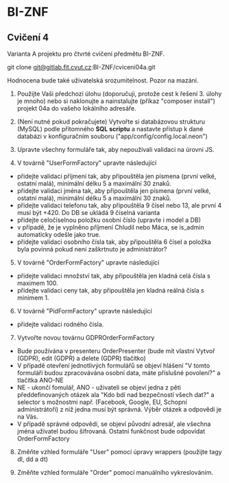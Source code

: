 # BI-ZNF

## Cvičení 4

Varianta A projektu pro čtvrté cvičení předmětu BI-ZNF.


<note>git clone git@gitlab.fit.cvut.cz:BI-ZNF/cviceni04a.git </note>

<note important>Hodnocena bude také uživatelská srozumitelnost. Pozor na mazání.</note>

1. Použijte Vaši předchozí úlohu (doporučuji, protože cest k řešení 3. úlohy je mnoho) nebo si naklonujte a nainstalujte (příkaz "composer install") projekt 04a do vašeho lokálního adresáře.

2. (Není nutné pokud pokračujete) Vytvořte si databázovou strukturu (MySQL) podle přítomného **SQL scriptu** a nastavte přístup k dané databázi v konfiguračním souboru ("app/config/config.local.neon")

3. Upravte všechny formuláře tak, aby nepoužívali validaci na úrovni JS.

4. V továrně "UserFormFactory" upravte následující
  * přidejte validaci příjmení tak, aby připouštěla jen písmena (první velké, ostatní malá), minimální délku 5 a maximální 30 znaků. 
  * přidejte validaci jména tak, aby připouštěla jen písmena (první velké, ostatní malá), minimální délku 5 a maximální 30 znaků.
  * přidejte validaci telefonu tak, aby připouštěla 9 čísel nebo 13, ale první 4 musí být +420. Do DB se ukládá 9 číselná varianta
  * přidejte celočíselnou položku osobní číslo (upravte i model a DB)
  * v případě, že je vyplněno příjmení Chludil nebo Máca, se is_admin automaticky odešle jako true.
  * přidejte validaci osobního čísla tak, aby připouštěla 6 čísel a položka byla povinná pokud není zaškrtnuto je administrátor?
  
5. V továrně "OrderFormFactory" upravte následující
  * přidejte validaci množství tak, aby připouštěla jen kladná celá čísla s maximem 100.
  * přidejte validaci ceny tak, aby připouštěla jen kladná reálná čísla s minimem 1.

6. V továrně "PidFormFactory" upravte následující
  * přidejte validaci rodného čísla. 
  

7. Vytvořte novou továrnu GDPROrderFormFactory
  * Bude používána v presenteru OrderPresenter (bude mít vlastní Vytvoř (GDPR), edit (GDPR) a delete (GDPR) tlačítko)
  * V případě otevření jednotlivých formulářů se objeví hlášení "V tomto formuláři budou zpracovávána osobní data, máte příslušné povolení?" a tlačítka ANO-NE
  * NE - ukončí fomulář, ANO - uživateli se objeví jedna z pěti předdefinovaných otázek ala "Kdo bdí nad bezpečností všech dat?" a selector s možnostmi např. (Facebook, Google, EU, Schopní administrátoři) z niž jedna musí být správná. Výběr otázek a odpovědí je na Vás.
  * V případě správné odpovědí, se objeví původní adresář, ale všechna jména uživatel budou šifrovaná. Ostatní funkčnost bude odpovídat OrderFormFactory     

8. Změňte vzhled formuláře "User" pomocí úpravy wrappers (použijte tagy dl, dd a dt)  

9. Změňte vzhled formuláře "Order" pomocí manuálního vykreslováním.  
